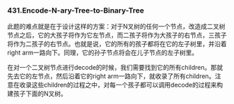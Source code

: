 ### 431.Encode-N-ary-Tree-to-Binary-Tree

此题的难点就是在于设计这样的方案：对于N叉树的任何一个节点，改造成二叉树节点之后，它的大孩子将作为它左节点，而二孩子将作为大孩子的右节点，三孩子将作为二孩子的右节点。也就是说，它的所有的孩子都将在它的左子树里，并沿着right arm一路向下。同理，它的孙子节点将会在儿子节点的左子树里。

在对一个二叉树节点进行decode的时候，我们需要找到它的所有children。那就先去它的左节点，然后沿着它的right arm一路向下，就收录了所有children。注意在收录这些children的过程之中，对每一个孩子都可以调用decode的过程来构建孩子下面的N叉树。

